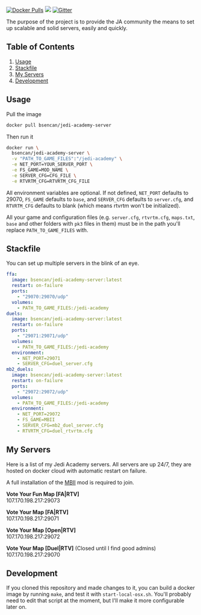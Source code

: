 [![Docker Pulls](https://img.shields.io/docker/pulls/bsencan/jedi-academy-server.svg)](https://hub.docker.com/r/bsencan/jedi-academy-server/)
[![](https://images.microbadger.com/badges/image/bsencan/jedi-academy-server.svg)](https://microbadger.com/images/bsencan/jedi-academy-server "Get your own image badge on microbadger.com")
[![Gitter](https://img.shields.io/gitter/room/isair/jedi-academy-server.js.svg)](https://gitter.im/isair/jedi-academy-server)

The purpose of the project is to provide the JA community the means to set up scalable and solid servers, easily and quickly.

Table of Contents
---
1. [Usage](#usage)
2. [Stackfile](#stackfile)
3. [My Servers](#my-servers)
4. [Development](#development)

Usage
---

Pull the image
```sh
docker pull bsencan/jedi-academy-server
```

Then run it
```sh
docker run \
  bsencan/jedi-academy-server \
  -v "PATH_TO_GAME_FILES":"/jedi-academy" \
  -e NET_PORT=YOUR_SERVER_PORT \
  -e FS_GAME=MOD_NAME \
  -e SERVER_CFG=CFG_FILE \
  -e RTVRTM_CFG=RTVRTM_CFG_FILE
```

All environment variables are optional. If not defined, `NET_PORT` defaults to 29070, `FS_GAME` defaults to `base`, and `SERVER_CFG` defaults to `server.cfg`, and `RTVRTM_CFG` defaults to blank (which means rtvrtm won't be initialized).

All your game and configuration files (e.g. `server.cfg`, `rtvrtm.cfg`, `maps.txt`, `base` and other folders with `pk3` files in them) must be in the path you'll replace `PATH_TO_GAME_FILES` with.

Stackfile
---

You can set up multiple servers in the blink of an eye.

```yml
ffa:
  image: bsencan/jedi-academy-server:latest
  restart: on-failure
  ports:
    - "29070:29070/udp"
  volumes:
    - PATH_TO_GAME_FILES:/jedi-academy
duels:
  image: bsencan/jedi-academy-server:latest
  restart: on-failure
  ports:
    - "29071:29071/udp"
  volumes:
    - PATH_TO_GAME_FILES:/jedi-academy
  environment:
    - NET_PORT=29071
    - SERVER_CFG=duel_server.cfg
mb2_duels:
  image: bsencan/jedi-academy-server:latest
  restart: on-failure
  ports:
    - "29072:29072/udp"
  volumes:
    - PATH_TO_GAME_FILES:/jedi-academy
  environment:
    - NET_PORT=29072
    - FS_GAME=MBII
    - SERVER_CFG=mb2_duel_server.cfg
    - RTVRTM_CFG=duel_rtvrtm.cfg
```

My Servers
---

Here is a list of my Jedi Academy servers. All servers are up 24/7, they are hosted on docker cloud with automatic restart on failure.

A full installation of the [MBII](https://www.moviebattles.org/) mod is required to join.

**Vote Your Fun Map [FA|RTV]**  
107.170.198.217:29073

**Vote Your Map [FA|RTV]**  
107.170.198.217:29071

**Vote Your Map [Open|RTV]**  
107.170.198.217:29072

**Vote Your Map [Duel|RTV]** (Closed until I find good admins)
107.170.198.217:29070

Development
---
If you cloned this repository and made changes to it, you can build a docker image by running `make`, and test it with `start-local-osx.sh`. You'll probably need to edit that script at the moment, but I'll make it more configurable later on.
